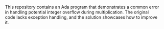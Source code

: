 This repository contains an Ada program that demonstrates a common error in handling potential integer overflow during multiplication. The original code lacks exception handling, and the solution showcases how to improve it.